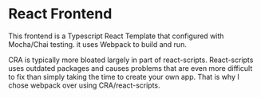# React Frontend

This frontend is a Typescript React Template that configured with Mocha/Chai testing. it uses 
Webpack to build and run.

CRA is typically more bloated largely in part of react-scripts. React-scripts uses outdated packages 
and causes problems that are even more difficult to fix than simply taking the time to create 
your own app. That is why I chose webpack over using CRA/react-scripts.
